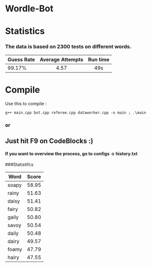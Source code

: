 # Wordle-Bot


# Statistics

### The data is based on 2300 tests on different words.

| Guess Rate | Average Attempts | Run time|
| -----------|:------------------:|:-----:|
| 99.17% | 4.57 | 49s|


# Compile

Use this to compile :

```
g++ main.cpp bot.cpp referee.cpp dataworker.cpp -o main ; .\main
```
### or 

## Just hit F9 on CodeBlocks :)


#### If you want to overview the process, go to configs -> history.txt

###Statistifcs

| Word | Score |
| ----|:------:|
| soapy | 58.95 |
| rainy| 51.63|
| daisy| 51.41| 
| fairy| 50.82|
| gaily| 50.80|
| savoy| 50.54|
| daily| 50.48|
| dairy| 49.57|
| foamy| 47.79|
| hairy| 47.55|

